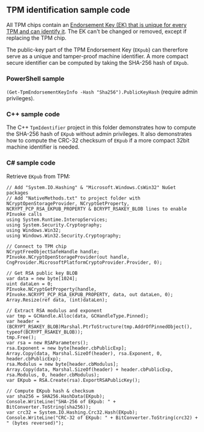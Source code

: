 ## TPM identification sample code

All TPM chips contain an [Endorsement Key (EK) that is unique for every TPM and can identify it](https://learn.microsoft.com/en-us/windows-server/identity/ad-ds/manage/component-updates/tpm-key-attestation). The EK can't be changed or removed, except if replacing the TPM chip.

The public-key part of the TPM Endorsement Key (`EKpub`) can thererfore serve as a unique and tamper-proof machine identifier. A more compact secure identifier can be computed by taking the SHA-256 hash of `EKpub`.

### PowerShell sample
`(Get-TpmEndorsementKeyInfo -Hash "Sha256").PublicKeyHash` (require admin privileges).

### C++ sample code
The C++ `TpmIdentifier` project in this folder demonstrates how to compute the SHA-256 hash of `EKpub` without admin privileges. It also demonstrates how to compute the CRC-32 checksum of `EKpub` if a more compact 32bit machine identifier is needed.

### C# sample code
Retrieve `EKpub` from TPM:
```
// Add "System.IO.Hashing" & "Microsoft.Windows.CsWin32" NuGet packages
// Add "NativeMethods.txt" to project folder with NCryptOpenStorageProvider, NCryptGetProperty, NCRYPT_PCP_RSA_EKPUB_PROPERTY & BCRYPT_RSAKEY_BLOB lines to enable PInvoke calls
using System.Runtime.InteropServices;
using System.Security.Cryptography;
using Windows.Win32;
using Windows.Win32.Security.Cryptography;

// Connect to TPM chip
NCryptFreeObjectSafeHandle handle;
PInvoke.NCryptOpenStorageProvider(out handle, CngProvider.MicrosoftPlatformCryptoProvider.Provider, 0);

// Get RSA public key BLOB
var data = new byte[1024];
uint dataLen = 0;
PInvoke.NCryptGetProperty(handle, PInvoke.NCRYPT_PCP_RSA_EKPUB_PROPERTY, data, out dataLen, 0);
Array.Resize(ref data, (int)dataLen);

// Extract RSA modulus and exponent
var tmp = GCHandle.Alloc(data, GCHandleType.Pinned);
var header = (BCRYPT_RSAKEY_BLOB)Marshal.PtrToStructure(tmp.AddrOfPinnedObject(), typeof(BCRYPT_RSAKEY_BLOB));
tmp.Free();
var rsa = new RSAParameters();
rsa.Exponent = new byte[header.cbPublicExp];
Array.Copy(data, Marshal.SizeOf(header), rsa.Exponent, 0, header.cbPublicExp);
rsa.Modulus = new byte[header.cbModulus];
Array.Copy(data, Marshal.SizeOf(header) + header.cbPublicExp, rsa.Modulus, 0, header.cbModulus);
var EKpub = RSA.Create(rsa).ExportRSAPublicKey();

// Compute EKpub hash & checksum
var sha256 = SHA256.HashData(EKpub);
Console.WriteLine("SHA-256 of EKpub: " + BitConverter.ToString(sha256));
var crc32 = System.IO.Hashing.Crc32.Hash(EKpub);
Console.WriteLine("CRC-32 of EKpub: " + BitConverter.ToString(crc32) + " (bytes reversed)");
```
